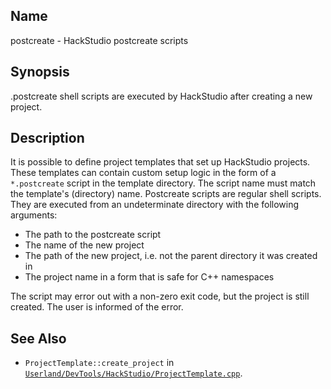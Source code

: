 ## Name

postcreate - HackStudio postcreate scripts

## Synopsis

.postcreate shell scripts are executed by HackStudio after creating a new project.

## Description

It is possible to define project templates that set up HackStudio projects. These templates can contain custom setup logic in the form of a `*.postcreate` script in the template directory. The script name must match the template's (directory) name. Postcreate scripts are regular shell scripts. They are executed from an undeterminate directory with the following arguments:

- The path to the postcreate script
- The name of the new project
- The path of the new project, i.e. not the parent directory it was created in
- The project name in a form that is safe for C++ namespaces

The script may error out with a non-zero exit code, but the project is still created. The user is informed of the error.

## See Also

- `ProjectTemplate::create_project` in [`Userland/DevTools/HackStudio/ProjectTemplate.cpp`](../../../../../Userland/DevTools/HackStudio/ProjectTemplate.cpp).
